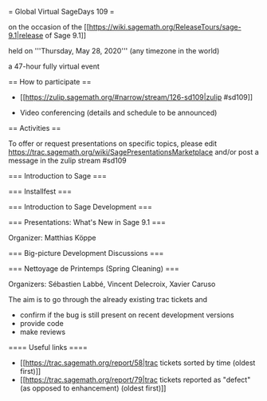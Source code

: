 = Global Virtual SageDays 109 =

on the occasion of the [[https://wiki.sagemath.org/ReleaseTours/sage-9.1|release of Sage 9.1]]

held on '''Thursday, May 28, 2020''' (any timezone in the world) 

a 47-hour fully virtual event

== How to participate ==

* [[https://zulip.sagemath.org/#narrow/stream/126-sd109|zulip #sd109]]

* Video conferencing (details and schedule to be announced)

== Activities ==

To offer or request presentations on specific topics, please edit https://trac.sagemath.org/wiki/SagePresentationsMarketplace
and/or post a message in the zulip stream #sd109  

=== Introduction to Sage ===


=== Installfest ===


=== Introduction to Sage Development ===


=== Presentations: What's New in Sage 9.1 ===

Organizer: Matthias Köppe


=== Big-picture Development Discussions ===


=== Nettoyage de Printemps (Spring Cleaning) ===

Organizers: Sébastien Labbé, Vincent Delecroix, Xavier Caruso

The aim is to go through the already existing trac tickets and

 * confirm if the bug is still present on recent development versions
 * provide code
 * make reviews

==== Useful links ====

 * [[https://trac.sagemath.org/report/58|trac tickets sorted by time (oldest first)]]
 * [[https://trac.sagemath.org/report/79|trac tickets reported as "defect" (as opposed to enhancement) (oldest first)]]
